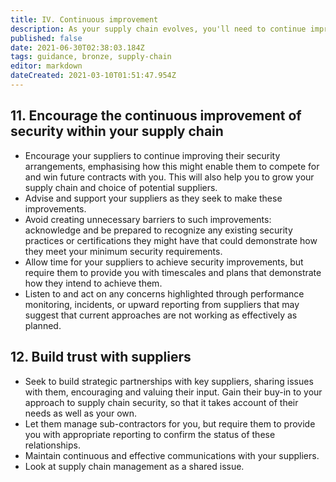 ```yaml
---
title: IV. Continuous improvement
description: As your supply chain evolves, you'll need to continue improving and maintaining security.
published: false
date: 2021-06-30T02:38:03.184Z
tags: guidance, bronze, supply-chain
editor: markdown
dateCreated: 2021-03-10T01:51:47.954Z
---
```


## 11\. Encourage the continuous improvement of security within your supply chain

-   Encourage your suppliers to continue improving their security arrangements, emphasising how this might enable them to compete for and win future contracts with you. This will also help you to grow your supply chain and choice of potential suppliers.
-   Advise and support your suppliers as they seek to make these improvements.
-   Avoid creating unnecessary barriers to such improvements: acknowledge and be prepared to recognize any existing security practices or certifications they might have that could demonstrate how they meet your minimum security requirements.
-   Allow time for your suppliers to achieve security improvements, but require them to provide you with timescales and plans that demonstrate how they intend to achieve them.
-   Listen to and act on any concerns highlighted through performance monitoring, incidents, or upward reporting from suppliers that may suggest that current approaches are not working as effectively as planned.

## 12\. Build trust with suppliers

-   Seek to build strategic partnerships with key suppliers, sharing issues with them, encouraging and valuing their input. Gain their buy-in to your approach to supply chain security, so that it takes account of their needs as well as your own.
-   Let them manage sub-contractors for you, but require them to provide you with appropriate reporting to confirm the status of these relationships.
-   Maintain continuous and effective communications with your suppliers.
-   Look at supply chain management as a shared issue.